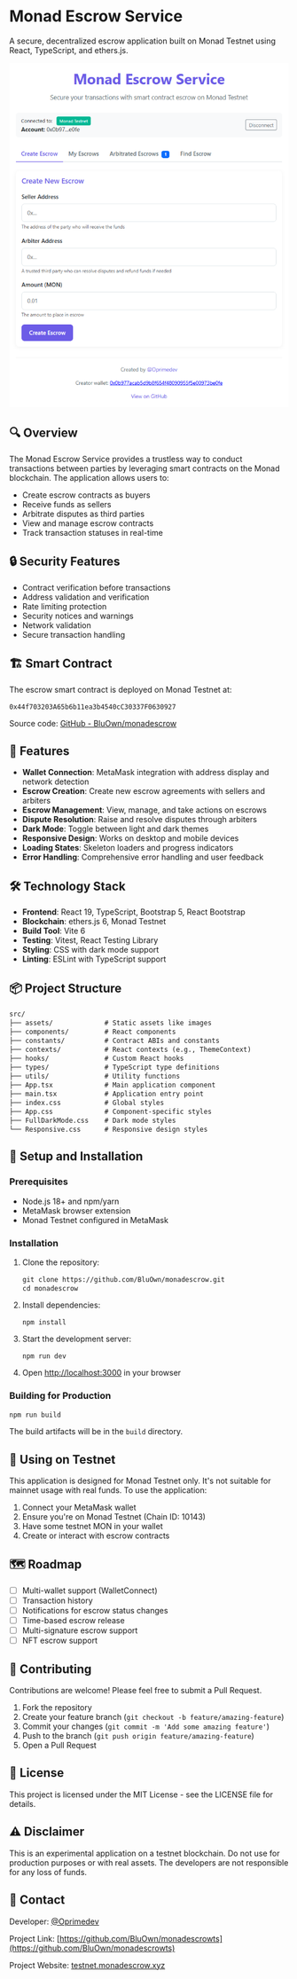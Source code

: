 # Monad Escrow Service

A secure, decentralized escrow application built on Monad Testnet using React, TypeScript, and ethers.js.

![Monad Escrow](https://github.com/BluOwn/monadescrow/blob/main/Screenshot.png)

## 🔍 Overview

The Monad Escrow Service provides a trustless way to conduct transactions between parties by leveraging smart contracts on the Monad blockchain. The application allows users to:

- Create escrow contracts as buyers
- Receive funds as sellers
- Arbitrate disputes as third parties
- View and manage escrow contracts
- Track transaction statuses in real-time

## 🔒 Security Features

- Contract verification before transactions
- Address validation and verification
- Rate limiting protection
- Security notices and warnings
- Network validation
- Secure transaction handling

## 🏗️ Smart Contract

The escrow smart contract is deployed on Monad Testnet at:

```
0x44f703203A65b6b11ea3b4540cC30337F0630927
```

Source code: [GitHub - BluOwn/monadescrow](https://github.com/BluOwn/monadescrow)

## 🚀 Features

- **Wallet Connection**: MetaMask integration with address display and network detection
- **Escrow Creation**: Create new escrow agreements with sellers and arbiters
- **Escrow Management**: View, manage, and take actions on escrows
- **Dispute Resolution**: Raise and resolve disputes through arbiters
- **Dark Mode**: Toggle between light and dark themes
- **Responsive Design**: Works on desktop and mobile devices
- **Loading States**: Skeleton loaders and progress indicators
- **Error Handling**: Comprehensive error handling and user feedback

## 🛠️ Technology Stack

- **Frontend**: React 19, TypeScript, Bootstrap 5, React Bootstrap
- **Blockchain**: ethers.js 6, Monad Testnet
- **Build Tool**: Vite 6
- **Testing**: Vitest, React Testing Library
- **Styling**: CSS with dark mode support
- **Linting**: ESLint with TypeScript support

## 📦 Project Structure

```
src/
├── assets/             # Static assets like images
├── components/         # React components
├── constants/          # Contract ABIs and constants
├── contexts/           # React contexts (e.g., ThemeContext)
├── hooks/              # Custom React hooks
├── types/              # TypeScript type definitions
├── utils/              # Utility functions
├── App.tsx             # Main application component
├── main.tsx            # Application entry point
├── index.css           # Global styles
├── App.css             # Component-specific styles
├── FullDarkMode.css    # Dark mode styles
└── Responsive.css      # Responsive design styles
```

## 🔧 Setup and Installation

### Prerequisites

- Node.js 18+ and npm/yarn
- MetaMask browser extension
- Monad Testnet configured in MetaMask

### Installation

1. Clone the repository:
   ```
   git clone https://github.com/BluOwn/monadescrow.git
   cd monadescrow
   ```

2. Install dependencies:
   ```
   npm install
   ```

3. Start the development server:
   ```
   npm run dev
   ```

4. Open [http://localhost:3000](http://localhost:3000) in your browser

### Building for Production

```
npm run build
```

The build artifacts will be in the `build` directory.

## 🚨 Using on Testnet

This application is designed for Monad Testnet only. It's not suitable for mainnet usage with real funds. To use the application:

1. Connect your MetaMask wallet
2. Ensure you're on Monad Testnet (Chain ID: 10143)
3. Have some testnet MON in your wallet
4. Create or interact with escrow contracts

## 🗺️ Roadmap

- [ ] Multi-wallet support (WalletConnect)
- [ ] Transaction history
- [ ] Notifications for escrow status changes
- [ ] Time-based escrow release
- [ ] Multi-signature escrow support
- [ ] NFT escrow support

## 👥 Contributing

Contributions are welcome! Please feel free to submit a Pull Request.

1. Fork the repository
2. Create your feature branch (`git checkout -b feature/amazing-feature`)
3. Commit your changes (`git commit -m 'Add some amazing feature'`)
4. Push to the branch (`git push origin feature/amazing-feature`)
5. Open a Pull Request

## 📄 License

This project is licensed under the MIT License - see the LICENSE file for details.

## ⚠️ Disclaimer

This is an experimental application on a testnet blockchain. Do not use for production purposes or with real assets. The developers are not responsible for any loss of funds.

## 📧 Contact

Developer: [@Oprimedev](https://twitter.com/Oprimedev)

Project Link: [https://github.com/BluOwn/monadescrowts](https://github.com/BluOwn/monadescrowts)

Project Website: [testnet.monadescrow.xyz](https://testnet.monadescrow.xyz/)